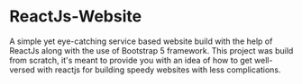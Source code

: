 # ReactJs-Website
A simple yet eye-catching service based website build with the help of ReactJs along with the use of Bootstrap 5 framework.
This project was build from scratch, it's meant to provide you with an idea of how to get well-versed with reactjs for building speedy websites with less complications.
